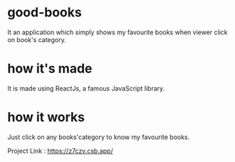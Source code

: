 # good-books
It an application which simply shows my favourite books when viewer click on book's category.

# how it's made
It is made using ReactJs, a famous JavaScript library.

# how it works
Just click on any books'category to know my favourite books.

Project Link : https://z7czv.csb.app/
